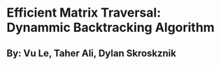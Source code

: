 # Efficient Matrix Traversal: Dynammic Backtracking Algorithm
## By: Vu Le, Taher Ali, Dylan Skroskznik

